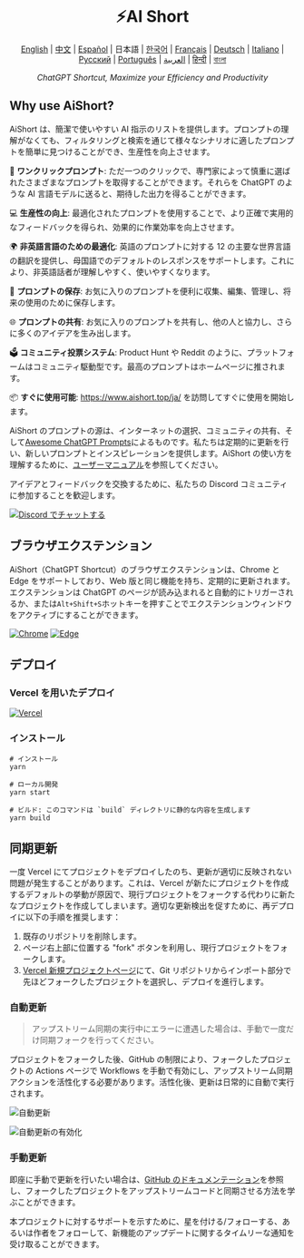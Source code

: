 <h1 align="center">
⚡️AI Short
</h1>
<p align="center">
    <a href="/README-en.md">English</a> | <a href="/README.md">中文</a> |
<a href="./README-es.md">Español</a> |
日本語 |
<a href="./README-ko.md">한국어</a> |
<a href="./README-fr.md">Français</a> |
<a href="./README-de.md">Deutsch</a> |
<a href="./README-it.md">Italiano</a> |
<a href="./README-ru.md">Русский</a> |
<a href="./README-pt.md">Português</a> |
<a href="./README-ar.md">العربية</a> |
<a href="./README-hi.md">हिन्दी</a> |
<a href="./README-bn.md">বাংলা</a>
</p>
<p align="center">
    <em>ChatGPT Shortcut, Maximize your Efficiency and Productivity</em>
</p>

## Why use AiShort?

AiShort は、簡潔で使いやすい AI 指示のリストを提供します。プロンプトの理解がなくても、フィルタリングと検索を通じて様々なシナリオに適したプロンプトを簡単に見つけることができ、生産性を向上させます。

🚀 **ワンクリックプロンプト**: ただ一つのクリックで、専門家によって慎重に選ばれたさまざまなプロンプトを取得することができます。それらを ChatGPT のような AI 言語モデルに送ると、期待した出力を得ることができます。

💻 **生産性の向上**: 最適化されたプロンプトを使用することで、より正確で実用的なフィードバックを得られ、効果的に作業効率を向上させます。

🌍 **非英語言語のための最適化**: 英語のプロンプトに対する 12 の主要な世界言語の翻訳を提供し、母国語でのデフォルトのレスポンスをサポートします。これにより、非英語話者が理解しやすく、使いやすくなります。

💾 **プロンプトの保存**: お気に入りのプロンプトを便利に収集、編集、管理し、将来の使用のために保存します。

🌐 **プロンプトの共有**: お気に入りのプロンプトを共有し、他の人と協力し、さらに多くのアイデアを生み出します。

🗳️ **コミュニティ投票システム**: Product Hunt や Reddit のように、プラットフォームはコミュニティ駆動型です。最高のプロンプトはホームページに推されます。

📦 **すぐに使用可能**: https://www.aishort.top/ja/ を訪問してすぐに使用を開始します。

AiShort のプロンプトの源は、インターネットの選択、コミュニティの共有、そして[Awesome ChatGPT Prompts](https://github.com/f/awesome-chatgpt-prompts)によるものです。私たちは定期的に更新を行い、新しいプロンプトとインスピレーションを提供します。AiShort の使い方を理解するために、[ユーザーマニュアル](https://www.aishort.top/ja/docs/guides/getting-started)を参照してください。

アイデアとフィードバックを交換するために、私たちの Discord コミュニティに参加することを歓迎します。

<a href="https://discord.gg/PZTQfJ4GjX">
   <img src="https://img.shields.io/discord/1048780149899939881?color=%2385c8c8&label=Discord&logo=discord&style=for-the-badge" alt="Discord でチャットする" />
</a>

## ブラウザエクステンション

AiShort（ChatGPT Shortcut）のブラウザエクステンションは、Chrome と Edge をサポートしており、Web 版と同じ機能を持ち、定期的に更新されます。エクステンションは ChatGPT のページが読み込まれると自動的にトリガーされるか、または`Alt+Shift+S`ホットキーを押すことでエクステンションウィンドウをアクティブにすることができます。

<a href="https://chrome.google.com/webstore/detail/chatgpt-shortcut/blcgeoojgdpodnmnhfpohphdhfncblnj">
  <img src="https://img.newzone.top/2023-06-05-12-28-49.png?imageMogr2/format/webp"  alt="Chrome" valign="middle" /></a>

<a href="https://microsoftedge.microsoft.com/addons/detail/chatgpt-shortcut/hnggpalhfjmdhhmgfjpmhlfilnbmjoin">
  <img src="https://img.newzone.top/2023-06-05-12-26-20.png?imageMogr2/format/webp" alt="Edge" valign="middle" /></a>

## デプロイ

### Vercel を用いたデプロイ

[![Vercel](https://vercel.com/button)](https://vercel.com/new/clone?repository-url=https%3A%2F%2Fgithub.com%2Frockbenben%2FChatGPT-Shortcut%2Ftree%2Fmain)

### インストール

```shell
# インストール
yarn

# ローカル開発
yarn start

# ビルド: このコマンドは `build` ディレクトリに静的な内容を生成します
yarn build
```

## 同期更新

一度 Vercel にてプロジェクトをデプロイしたのち、更新が適切に反映されない問題が発生することがあります。これは、Vercel が新たにプロジェクトを作成するデフォルトの挙動が原因で、現行プロジェクトをフォークする代わりに新たなプロジェクトを作成してしまいます。適切な更新検出を促すために、再デプロイに以下の手順を推奨します：

1. 既存のリポジトリを削除します。
2. ページ右上部に位置する "fork" ボタンを利用し、現行プロジェクトをフォークします。
3. [Vercel 新規プロジェクトページ](https://vercel.com/new)にて、Git リポジトリからインポート部分で先ほどフォークしたプロジェクトを選択し、デプロイを進行します。

### 自動更新

> アップストリーム同期の実行中にエラーに遭遇した場合は、手動で一度だけ同期フォークを行ってください。

プロジェクトをフォークした後、GitHub の制限により、フォークしたプロジェクトの Actions ページで Workflows を手動で有効にし、アップストリーム同期アクションを活性化する必要があります。活性化後、更新は日常的に自動で実行されます。

![自動更新](https://img.newzone.top/2023-05-19-11-57-59.png?imageMogr2/format/webp)

![自動更新の有効化](https://img.newzone.top/2023-05-19-11-59-26.png?imageMogr2/format/webp)

### 手動更新

即座に手動で更新を行いたい場合は、[GitHub のドキュメンテーション](https://docs.github.com/en/pull-requests/collaborating-with-pull-requests/working-with-forks/syncing-a-fork)を参照し、フォークしたプロジェクトをアップストリームコードと同期させる方法を学ぶことができます。

本プロジェクトに対するサポートを示すために、星を付ける/フォローする、あるいは作者をフォローして、新機能のアップデートに関するタイムリーな通知を受け取ることができます。
